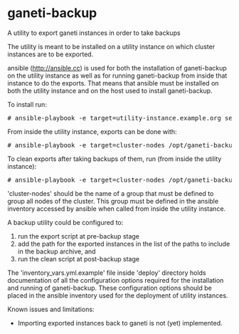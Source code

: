 ganeti-backup
=============

A utility to export ganeti instances in order to take backups

The utility is meant to be installed on a utility instance on
which cluster instances are to be exported.

ansible (http://ansible.cc) is used for both the installation of
ganeti-backup on the utility instance as well as for running
ganeti-backup from inside that instance to do the exports.
That means that ansible must be installed on both the utility
instance and on the host used to install ganeti-backup.

To install run:

<pre># ansible-playbook -e target=utility-instance.example.org setup.yml</pre>

From inside the utility instance, exports can be done with:

<pre># ansible-playbook -e target=cluster-nodes /opt/ganeti-backup/deploy/export.yml</pre>

To clean exports after taking backups of them, run (from inside the utility instance):

<pre># ansible-playbook -e target=cluster-nodes /opt/ganeti-backup/deploy/clean.yml</pre>

'cluster-nodes' should be the name of a group that must be defined
to group all nodes of the cluster. This group must be defined in 
the ansible inventory accessed by ansible when called from inside
the utility instance.

A backup utility could be configured to:
1) run the export script at pre-backup stage
2) add the path for the exported instances in the list of the paths
   to include in the backup archive, and
3) run the clean script at post-backup stage

The 'inventory_vars.yml.example' file inside 'deploy' directory holds
documentation of all the configuration options required for the
installation and running of ganeti-backup. These configuration options
should be placed in the ansible inventory used for the deployment of
utility instances.

Known issues and limitations:
* Importing exported instances back to ganeti is not (yet) implemented.
